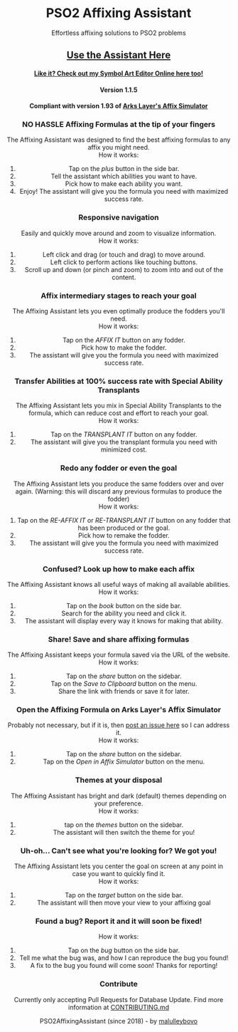 <div align="center">

  # PSO2 Affixing Assistant
  Effortless affixing solutions to PSO2 problems

  ## [Use the Assistant Here](https://malulleybovo.github.io/PSO2AffixingAssistant/)
  #### [Like it? Check out my Symbol Art Editor Online here too!](https://www.github.com/malulleybovo/SymbolArtEditorOnline/)
  #### Version 1.1.5
  #### Compliant with version 1.93 of [Arks Layer's Affix Simulator](https://arks-layer.com/abilitysim/)

  ### NO HASSLE Affixing Formulas at the tip of your fingers
  The Affixing Assistant was designed to find the best affixing formulas to any affix you might need.
  <br>How it works:
  1) Tap on the *plus* button in the side bar.
  2) Tell the assistant which abilities you want to have.
  3) Pick how to make each ability you want.
  4) Enjoy! The assistant will give you the formula you need with maximized success rate.
  
  ### Responsive navigation
  Easily and quickly move around and zoom to visualize information.
  <br>How it works:
  1) Left click and drag (or touch and drag) to move around.
  2) Left click to perform actions like touching buttons.
  3) Scroll up and down (or pinch and zoom) to zoom into and out of the content.
  
  ### Affix intermediary stages to reach your goal
  The Affixing Assistant lets you even optimally produce the fodders you'll need.
  <br>How it works:
  1) Tap on the *AFFIX IT* button on any fodder.
  2) Pick how to make the fodder.
  3) The assistant will give you the formula you need with maximized success rate.
  
  ### Transfer Abilities at 100% success rate with Special Ability Transplants
  The Affixing Assistant lets you mix in Special Ability Transplants to the formula, which can reduce cost and effort to reach your goal.
  <br>How it works:
  1) Tap on the *TRANSPLANT IT* button on any fodder.
  2) The assistant will give you the transplant formula you need with minimized cost.
  
  ### Redo any fodder or even the goal
  The Affixing Assistant lets you produce the same fodders over and over again.
  (Warning: this will discard any previous formulas to produce the fodder)
  <br>How it works:
  1) Tap on the *RE-AFFIX IT* or *RE-TRANSPLANT IT* button on any fodder that has been produced or the goal.
  2) Pick how to remake the fodder.
  3) The assistant will give you the formula you need with maximized success rate.
  
  ### Confused? Look up how to make each affix
  The Affixing Assistant knows all useful ways of making all available abilities.
  <br>How it works:
  1) Tap on the *book* button on the side bar.
  2) Search for the ability you need and click it.
  3) The assistant will display every way it knows for making that ability.

  ### Share! Save and share affixing formulas
  The Affixing Assistant keeps your formula saved via the URL of the website.
  <br>How it works:
  1) Tap on the *share* button on the sidebar.
  2) Tap on the *Save to Clipboard* button on the menu.
  3) Share the link with friends or save it for later.

  ### Open the Affixing Formula on Arks Layer's Affix Simulator
  Probably not necessary, but if it is, then [post an issue here](https://github.com/malulleybovo/PSO2AffixingAssistant/issues) so I can address it.
  <br>How it works:
  1) Tap on the *share* button on the sidebar.
  2) Tap on the *Open in Affix Simulator* button on the menu.
  
  ### Themes at your disposal
  The Affixing Assistant has bright and dark (default) themes depending on your preference.
  <br>How it works:
  1) tap on the *themes* button on the sidebar.
  2) The assistant will then switch the theme for you!
  
  ### Uh-oh... Can't see what you're looking for? We got you!
  The Affixing Assistant lets you center the goal on screen at any point in case you want to quickly find it.
  <br>How it works:
  1) Tap on the *target* button on the side bar.
  2) The assistant will then move your view to your affixing goal
  
  ### Found a bug? Report it and it will soon be fixed!
  How it works:
  1) Tap on the *bug* button on the side bar.
  2) Tell me what the bug was, and how I can reproduce the bug you found!
  3) A fix to the bug you found will come soon! Thanks for reporting!
  
  ### Contribute
  Currently only accepting Pull Requests for Database Update.
  Find more information at [CONTRIBUTING.md](https://github.com/malulleybovo/PSO2AffixingAssistant/blob/master/CONTRIBUTING.md)

  
  PSO2AffixingAssistant (since 2018) - by [malulleybovo](https://github.com/malulleybovo/)
</div>
